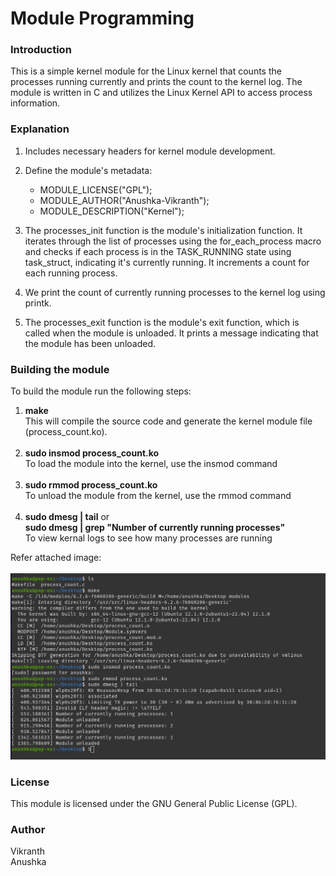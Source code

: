 <html>
<h1>Module Programming</h1>
<h3>Introduction</h3>
<p>This is a simple kernel module for the Linux kernel that counts the processes running currently and prints the count to the kernel log. The module is written in C and utilizes the Linux Kernel API to access process information.</p>
<h3>Explanation</h3>
<p>

1. Includes necessary headers for kernel module development.

2. Define the module's metadata:<br>
    - MODULE_LICENSE("GPL");<br>
    - MODULE_AUTHOR("Anushka-Vikranth");<br>
    - MODULE_DESCRIPTION("Kernel");

3. The processes_init function is the module's initialization function. It iterates through the list of processes using the for_each_process macro and checks if each process is in the TASK_RUNNING state using task_struct, indicating it's currently running. It increments a count for each running process.

4. We print the count of currently running processes to the kernel log using printk.

5. The processes_exit function is the module's exit function, which is called when the module is unloaded. It prints a message indicating that the module has been unloaded.

</p><h3>Building the module</h3>
To build the module run the following steps:<br>
<p><ol><li><b>make</b>
<br>This will compile the source code and generate the kernel module file (process_count.ko).<br>
<br>
</li><li><b>sudo insmod process_count.ko</b></li>
To load the module into the kernel, use the insmod command
</li>
<br>
<br>
<li><b>sudo rmmod process_count.ko</b><br>
To unload the module from the kernel, use the rmmod command
</li>
<br>
<li><b>sudo dmesg | tail</b> 
or<br> <b>sudo dmesg | grep "Number of currently running processes"</b><br>
To view kernal logs to see how many processes are running
</li>
</ol>
</p>
Refer attached image:
<br>
<br>
<img src="Output.jpeg" alt="Image Description">
<h3>License</h3>
This module is licensed under the GNU General Public License (GPL).
<h3>
Author</h3>
Vikranth
<br>
Anushka

</html>
